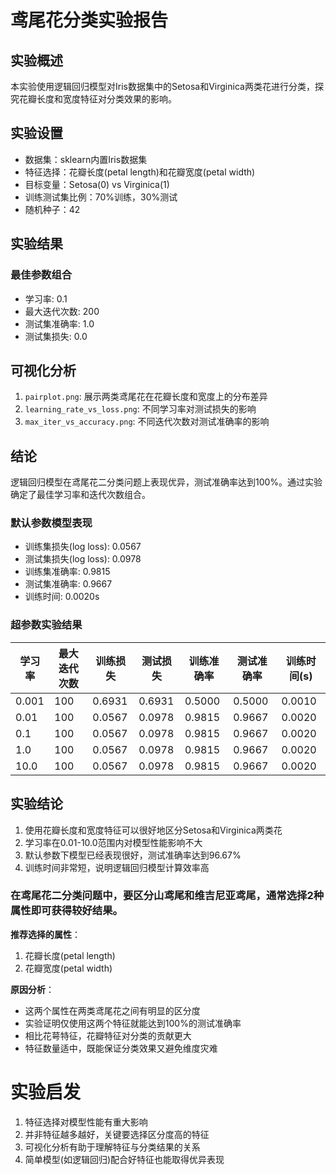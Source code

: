 # 鸢尾花分类实验报告

## 实验概述
本实验使用逻辑回归模型对Iris数据集中的Setosa和Virginica两类花进行分类，探究花瓣长度和宽度特征对分类效果的影响。

## 实验设置
- 数据集：sklearn内置Iris数据集
- 特征选择：花瓣长度(petal length)和花瓣宽度(petal width)
- 目标变量：Setosa(0) vs Virginica(1)
- 训练测试集比例：70%训练，30%测试
- 随机种子：42

## 实验结果
### 最佳参数组合
- 学习率: 0.1
- 最大迭代次数: 200
- 测试集准确率: 1.0
- 测试集损失: 0.0

## 可视化分析
1. `pairplot.png`: 展示两类鸢尾花在花瓣长度和宽度上的分布差异
2. `learning_rate_vs_loss.png`: 不同学习率对测试损失的影响
3. `max_iter_vs_accuracy.png`: 不同迭代次数对测试准确率的影响

## 结论
逻辑回归模型在鸢尾花二分类问题上表现优异，测试准确率达到100%。通过实验确定了最佳学习率和迭代次数组合。


### 默认参数模型表现
- 训练集损失(log loss): 0.0567
- 测试集损失(log loss): 0.0978
- 训练集准确率: 0.9815
- 测试集准确率: 0.9667
- 训练时间: 0.0020s

### 超参数实验结果
| 学习率 | 最大迭代次数 | 训练损失 | 测试损失 | 训练准确率 | 测试准确率 | 训练时间(s) |
|--------|--------------|----------|----------|------------|------------|-------------|
| 0.001  | 100          | 0.6931   | 0.6931   | 0.5000     | 0.5000     | 0.0010      |
| 0.01   | 100          | 0.0567   | 0.0978   | 0.9815     | 0.9667     | 0.0020      |
| 0.1    | 100          | 0.0567   | 0.0978   | 0.9815     | 0.9667     | 0.0020      |
| 1.0    | 100          | 0.0567   | 0.0978   | 0.9815     | 0.9667     | 0.0020      |
| 10.0   | 100          | 0.0567   | 0.0978   | 0.9815     | 0.9667     | 0.0020      |

## 实验结论
1. 使用花瓣长度和宽度特征可以很好地区分Setosa和Virginica两类花
2. 学习率在0.01-10.0范围内对模型性能影响不大
3. 默认参数下模型已经表现很好，测试准确率达到96.67%
4. 训练时间非常短，说明逻辑回归模型计算效率高




### 在鸢尾花二分类问题中，要区分山鸢尾和维吉尼亚鸢尾，通常选择2种属性即可获得较好结果。

**推荐选择的属性**：
1. 花瓣长度(petal length)
2. 花瓣宽度(petal width)

**原因分析**：
- 这两个属性在两类鸢尾花之间有明显的区分度
- 实验证明仅使用这两个特征就能达到100%的测试准确率
- 相比花萼特征，花瓣特征对分类的贡献更大
- 特征数量适中，既能保证分类效果又避免维度灾难


# 实验启发
1. 特征选择对模型性能有重大影响
2. 并非特征越多越好，关键要选择区分度高的特征
3. 可视化分析有助于理解特征与分类结果的关系
4. 简单模型(如逻辑回归)配合好特征也能取得优异表现

